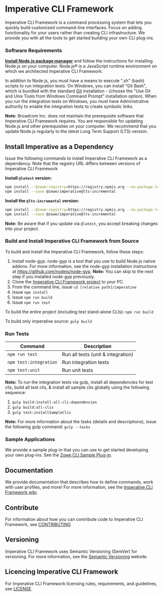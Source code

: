 # Imperative CLI Framework

Imperative CLI Framework is a command processing system that lets you quickly build customized command-line interfaces. Focus on adding functionality for your users rather than creating CLI infrastructure. We provide you with all the tools to get started building your own CLI plug-ins.

### Software Requirements

[**Install Node.js package manager**](https://nodejs.org/en/download/package-manager) and follow the instructions for installing Node.js on your computer. Node.js® is a JavaScript runtime environment on which we architected Imperative CLI Framework.

In addition to Node.js, you must have a means to execute ".sh" (bash) scripts to run integration tests. On Windows, you can install "Git Bash", which is bundled with the standard [Git](https://git-scm.com/downloads) installation - (choose the "Use Git and Unix Tools from Windows Command Prompt" installation option). When you run the integration tests on Windows, you must have Administrative authority to enable the integration tests to create symbolic links.

**Note:** Broadcom Inc. does not maintain the prerequisite software that Imperative CLI Framework requires. You are responsible for updating Node.js and other prerequisites on your computer. We recommend that you update Node.js regularly to the latest Long Term Support (LTS) version.

## Install Imperative as a Dependency

Issue the following commands to install Imperative CLI Framework as a dependency. Note that the registry URL differs between versions of Imperative CLI Framework 

**Install `@latest` version:**
``` bash
npm install --@zowe:registry=https://registry.npmjs.org --no-package-lock --force
npm install --save @zowe/imperative@lts-incremental 
```

**Install the `@lts-incremental` version:**
``` bash
npm install --@zowe:registry=https://registry.npmjs.org --no-package-lock --force
npm install --save @zowe/imperative@lts-incremental 
```

**Note:** Be aware that if you update via `@latest`, you accept breaking changes into your project.


### Build and Install Imperative CLI Framework from Source
To build and install the Imperative CLI Framework, follow these steps:

1. Install node-gyp. node-gyp is a tool that you use to build Node.js native addons. For more information, see the node-gyp installation instructions at https://github.com/nodejs/node-gyp.
**Note:** You can skip to the next step if you installed node-gyp previously.
2. Clone the [Imperative CLI Framework project](**REMOVED**) to your PC.
3. From the command line, issue `cd [relative path]/imperative`
4. Issue `npm install`
5. Issue `npm run build`
6. Issue `npm run test`

To build the entire project (including test stand-alone CLIs):
`npm run build`

To build only imperative source:
`gulp build`

### Run Tests
Command | Description
--- | ---
`npm run test` | Run all tests (unit & integration)
`npm test:integration` | Run integration tests
`npm test:unit` | Run unit tests

**Note:** To run the integration tests via gulp, install all dependencies for test clis, build all test clis, & install all sample clis globally using the following sequence:
1. `gulp build:install-all-cli-dependencies`
2. `gulp build:all-clis`
3. `gulp test:installSampleClis`

 **Note:** For more information about the tasks (details and descriptions), issue the following gulp command:
 `gulp --tasks`

### Sample Applications

We provide a sample plug-in that you can use to get started developing your own plug-ins. See the [Zowe CLI Sample Plug-in](https://github.com/zowe/zowe-cli-sample-plugin).

## Documentation
We provide documentation that describes how to define commands, work with user profiles,  and more! For more information, see the [Imperative CLI Framework wiki](https://github.com/zowe/imperative/wiki).

## Contribute
For information about how you can contribute code to Imperative CLI Framework, see [CONTRIBUTING](CONTRIBUTING.md) 

## Versioning
Imperative CLI Framework uses Semantic Versioning (SemVer) for versioning. For more information, see the [Semantic Versioning](https://semver.org/) website.

## Licencing Imperative CLI Framework
For Imperative CLI Framework licensing rules, requirements, and guidelines, see [LICENSE](LICENSE).